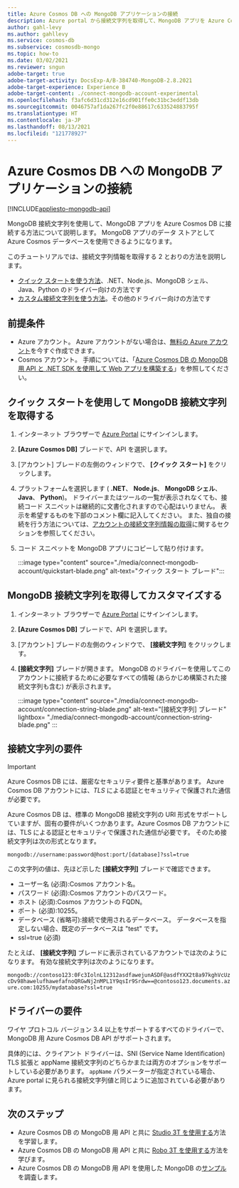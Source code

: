 ```yaml
---
title: Azure Cosmos DB への MongoDB アプリケーションの接続
description: Azure portal から接続文字列を取得して、MongoDB アプリを Azure Cosmos DB に接続する方法について説明します
author: gahl-levy
ms.author: gahllevy
ms.service: cosmos-db
ms.subservice: cosmosdb-mongo
ms.topic: how-to
ms.date: 03/02/2021
ms.reviewer: sngun
adobe-target: true
adobe-target-activity: DocsExp-A/B-384740-MongoDB-2.8.2021
adobe-target-experience: Experience B
adobe-target-content: ./connect-mongodb-account-experimental
ms.openlocfilehash: f3afc6d31cd312e16cd901ffe0c31bc3eddf13db
ms.sourcegitcommit: 0046757af1da267fc2f0e88617c633524883795f
ms.translationtype: HT
ms.contentlocale: ja-JP
ms.lasthandoff: 08/13/2021
ms.locfileid: "121778927"
---
```

# <a name="connect-a-mongodb-application-to-azure-cosmos-db"></a>Azure Cosmos DB への MongoDB アプリケーションの接続
[!INCLUDE[appliesto-mongodb-api](../includes/appliesto-mongodb-api.md)]

MongoDB 接続文字列を使用して、MongoDB アプリを Azure Cosmos DB に接続する方法について説明します。 MongoDB アプリのデータ ストアとして Azure Cosmos データベースを使用できるようになります。

このチュートリアルでは、接続文字列情報を取得する 2 とおりの方法を説明します。

- [クイック スタートを使う方法](#get-the-mongodb-connection-string-by-using-the-quick-start)、.NET、Node.js、MongoDB シェル、Java、Python のドライバー向けの方法です
- [カスタム接続文字列を使う方法](#get-the-mongodb-connection-string-to-customize)。その他のドライバー向けの方法です

## <a name="prerequisites"></a>前提条件

- Azure アカウント。 Azure アカウントがない場合は、[無料の Azure アカウント](https://azure.microsoft.com/free/)を今すぐ作成できます。
- Cosmos アカウント。 手順については、「[Azure Cosmos DB の MongoDB 用 API と .NET SDK を使用して Web アプリを構築する](create-mongodb-dotnet.md)」を参照してください。

## <a name="get-the-mongodb-connection-string-by-using-the-quick-start"></a>クイック スタートを使用して MongoDB 接続文字列を取得する

1. インターネット ブラウザーで [Azure Portal](https://portal.azure.com) にサインインします。
2. **[Azure Cosmos DB]** ブレードで、API を選択します。
3. [アカウント] ブレードの左側のウィンドウで、 **[クイック スタート]** をクリックします。
4. プラットフォームを選択します ( **.NET**、 **Node.js**、 **MongoDB シェル**、 **Java**、 **Python**)。 ドライバーまたはツールの一覧が表示されなくても、接続コード スニペットは継続的に文書化されますので心配はいりません。 表示を希望するものを下部のコメント欄に記入してください。 また、独自の接続を行う方法については、[アカウントの接続文字列情報の取得](#get-the-mongodb-connection-string-to-customize)に関するセクションを参照してください。
5. コード スニペットを MongoDB アプリにコピーして貼り付けます。

    :::image type="content" source="./media/connect-mongodb-account/quickstart-blade.png" alt-text="クイック スタート ブレード":::

## <a name="get-the-mongodb-connection-string-to-customize"></a>MongoDB 接続文字列を取得してカスタマイズする

1. インターネット ブラウザーで [Azure Portal](https://portal.azure.com) にサインインします。
2. **[Azure Cosmos DB]** ブレードで、API を選択します。
3. [アカウント] ブレードの左側のウィンドウで、 **[接続文字列]** をクリックします。
4. **[接続文字列]** ブレードが開きます。 MongoDB のドライバーを使用してこのアカウントに接続するために必要なすべての情報 (あらかじめ構築された接続文字列も含む) が表示されます。

   :::image type="content" source="./media/connect-mongodb-account/connection-string-blade.png" alt-text="[接続文字列] ブレード" lightbox= "./media/connect-mongodb-account/connection-string-blade.png" :::

## <a name="connection-string-requirements"></a>接続文字列の要件

> [!Important]
> Azure Cosmos DB には、厳密なセキュリティ要件と基準があります。 Azure Cosmos DB アカウントには、*TLS* による認証とセキュリティで保護された通信が必要です。

Azure Cosmos DB は、標準の MongoDB 接続文字列の URI 形式をサポートしていますが、固有の要件がいくつかあります。Azure Cosmos DB アカウントには、TLS による認証とセキュリティで保護された通信が必要です。 そのため接続文字列は次の形式となります。

`mongodb://username:password@host:port/[database]?ssl=true`

この文字列の値は、先ほど示した **[接続文字列]** ブレードで確認できます。

* ユーザー名 (必須):Cosmos アカウント名。
* パスワード (必須):Cosmos アカウントのパスワード。
* ホスト (必須):Cosmos アカウントの FQDN。
* ポート (必須):10255。
* データベース (省略可):接続で使用されるデータベース。 データベースを指定しない場合、既定のデータベースは "test" です。
* ssl=true (必須)

たとえば、 **[接続文字列]** ブレードに表示されているアカウントでは次のようになります。 有効な接続文字列は次のようになります。

`mongodb://contoso123:0Fc3IolnL12312asdfawejunASDF@asdfYXX2t8a97kghVcUzcDv98hawelufhawefafnoQRGwNj2nMPL1Y9qsIr9Srdw==@contoso123.documents.azure.com:10255/mydatabase?ssl=true`

## <a name="driver-requirements"></a>ドライバーの要件

ワイヤ プロトコル バージョン 3.4 以上をサポートするすべてのドライバーで、MongoDB 用 Azure Cosmos DB API がサポートされます。

具体的には、クライアント ドライバーは、SNI (Service Name Identification) TLS 拡張と appName 接続文字列のどちらかまたは両方のオプションをサポートしている必要があります。 `appName` パラメーターが指定されている場合、Azure portal に見られる接続文字列値と同じように追加されている必要があります。

## <a name="next-steps"></a>次のステップ

- Azure Cosmos DB の MongoDB 用 API と共に [Studio 3T を使用する](connect-using-mongochef.md)方法を学習します。
- Azure Cosmos DB の MongoDB 用 API と共に [Robo 3T を使用する](connect-using-robomongo.md)方法を学びます。
- Azure Cosmos DB の MongoDB 用 API を使用した MongoDB の[サンプル](nodejs-console-app.md)を調査します。
